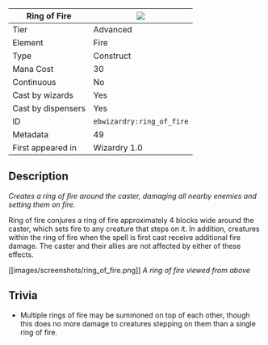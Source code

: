 | Ring of Fire |![](https://github.com/Electroblob77/Wizardry/blob/1.12.2/src/main/resources/assets/ebwizardry/textures/spells/ring_of_fire.png)|
|---|---|
| Tier | Advanced |
| Element | Fire |
| Type | Construct |
| Mana Cost | 30 |
| Continuous | No |
| Cast by wizards | Yes |
| Cast by dispensers | Yes |
| ID | `ebwizardry:ring_of_fire` |
| Metadata | 49 |
| First appeared in | Wizardry 1.0 |

## Description
_Creates a ring of fire around the caster, damaging all nearby enemies and setting them on fire._

Ring of fire conjures a ring of fire approximately 4 blocks wide around the caster, which sets fire to any creature that steps on it. In addition, creatures within the ring of fire when the spell is first cast receive additional fire damage. The caster and their allies are not affected by either of these effects.

[[images/screenshots/ring_of_fire.png]]
_A ring of fire viewed from above_

## Trivia
- Multiple rings of fire may be summoned on top of each other, though this does no more damage to creatures stepping on them than a single ring of fire.